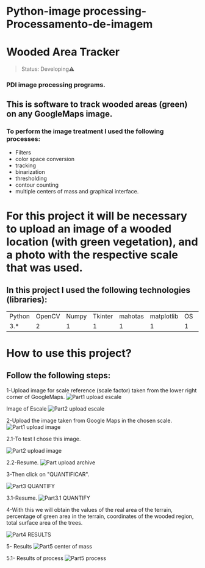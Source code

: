 # Python-image processing-Processamento-de-imagem
<h1> Wooded Area Tracker </h1> 

> Status: Developing⚠️

### PDI image processing programs.

## This is software to track wooded areas (green) on any GoogleMaps image.

### To perform the image treatment I used the following processes:

+ Filters
+ color space conversion
+ tracking
+ binarization
+ thresholding
+ contour counting 
+ multiple centers of mass and graphical interface.


# For this project it will be necessary to upload an image of a wooded location (with green vegetation), and a photo with the respective scale that was used.

## In this project I used the following technologies (libraries):
<table> 
  <tr>
    <td>Python</td>
    <td>OpenCV</td>
    <td>Numpy</td>
    <td>Tkinter</td>
    <td>mahotas</td>
    <td>matplotlib</td>
    <td> OS</td>
    <td>colorysys</td>
  </tr>
  
  <tr>
    <td> 3.*</td>
    <td> 2</td>
    <td> 1</td>
    <td> 1</td>
    <td> 1</td>
    <td> 1</td>
    <td> 1</td>
    <td> 1</td>
  </tr>
</table>

# How to use this project?
## Follow the following steps:
1-Upload image for scale reference (scale factor) taken from the lower right corner of GoogleMaps.
![Part1 upload  escale](https://github.com/victorcarv16/assets/blob/main/uploadescala.PNG)

Image of Escale
![Part2 upload  escale](https://github.com/victorcarv16/assets/blob/main/escala_20_test.PNG)

2-Upload the image taken from Google Maps in the chosen scale.
![Part1 upload image](https://github.com/victorcarv16/assets/blob/main/uploadimage.PNG)

2.1-To test I chose this image.

![Part2 upload image](https://github.com/victorcarv16/assets/blob/main/Condominio1_escala_20.PNG)

2.2-Resume.
![Part upload archive](https://github.com/victorcarv16/assets/blob/main/Upload%20arquivo.gif)


3-Then click on "QUANTIFICAR".

![Part3 QUANTIFY](https://github.com/victorcarv16/assets/blob/main/quantify.PNG)

3.1-Resume.
![Part3.1 QUANTIFY](https://github.com/victorcarv16/assets/blob/main/quantify.gif)


4-With this we will obtain the values ​​of the real area of ​​the terrain, percentage of green area in the terrain, coordinates of the wooded region, total surface area of ​​the trees.

![Part4 RESULTS](https://github.com/victorcarv16/assets/blob/main/results.PNG)

5- Results 
![Part5 center of mass](https://github.com/victorcarv16/assets/blob/main/center%20of%20mass.PNG)

5.1- Results of process
![Part5 process](https://github.com/victorcarv16/assets/blob/main/process.gif)
